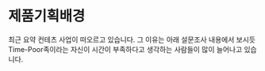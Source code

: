 제품기획배경
============
최근 요약 컨테츠 사업이 떠오르고 있습니다. 그 이유는 아래 설문조사 내용에서 보시듯 Time-Poor족이라는 자신이 시간이 부족하다고 생각하는 사람들이 많이 늘어나고 있습니다.
